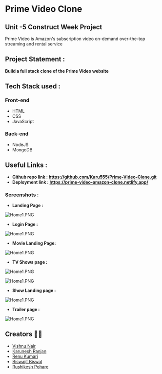 # Prime Video Clone 
## Unit -5 Construct Week Project
Prime Video is Amazon's subscription video on-demand over-the-top streaming and rental service

## Project Statement : 
**Build a full stack clone of the Prime Video website** 

## Tech Stack used : 
### Front-end
- HTML
- CSS
- JavaScript
### Back-end
- NodeJS
- MongoDB

## Useful Links :
- **Github repo link :  https://github.com/Karu555/Prime-Video-Clone.git**
- **Deployment link :  https://prime-video-amazon-clone.netlify.app/**


### Screenshots :

- **Landing Page :** 

![Home1.PNG](https://i.ibb.co/dB14s0v/landing.png)

- **Login Page :** 
 
![Home1.PNG](https://i.ibb.co/QCN6NLY/login.png)

- **Movie Landing Page:**

![Home1.PNG](https://i.ibb.co/sWdD7x1/movie-Landing.png)

- **TV Shows page :**

![Home1.PNG](https://i.ibb.co/1Gm10s7/TVShows-Landing.png) 

![Home1.PNG](https://i.ibb.co/02NbMYv/tvShows2.png)

- **Show Landing page :**
 
![Home1.PNG](https://i.ibb.co/z5pYDTm/tv-Show-landing-page.png)
 
- **Trailer page :**
 
![Home1.PNG](https://i.ibb.co/8jYKpnD/trailer-Page.png)


## Creators 🤝🏻 ##

- [Vishnu Nair](linkedin.com/in/nair-vishnu-s-81a678193)
- [Karunesh Ranjan](linkedin.com/in/karunesh-ranjan-6515211a0)
- [Renu Kumari](linkedin.com/in/renu-kumari-9b8528210)
- [Biswajit Biswal](linkedin.com/in/biswajit-biswal-0ba098152)
- [Rushikesh Pohare](linkedin.com/in/rushikesh-pohare)


